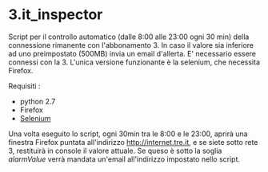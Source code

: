 # 3.it_inspector
Script per il controllo automatico (dalle 8:00 alle 23:00 ogni 30 min) della connessione rimanente con l'abbonamento 3. In caso il valore sia inferiore ad uno preimpostato (500MB) invia un email d'allerta. E' necessario essere connessi con la 3. L'unica versione funzionante è la selenium, che necessita Firefox.


Requisiti : 
* python 2.7
* Firefox
* [Selenium](http://selenium-python.readthedocs.org/installation.html)

Una volta eseguito lo script, ogni 30min tra le 8:00 e le 23:00, aprirà una finestra Firefox puntata all'indirizzo http://internet.tre.it, e se siete sotto rete 3, restituirà in console il valore attuale. Se queso è sotto la soglia _alarmValue_ verrà mandata un'email all'indirizzo impostato nello script.

